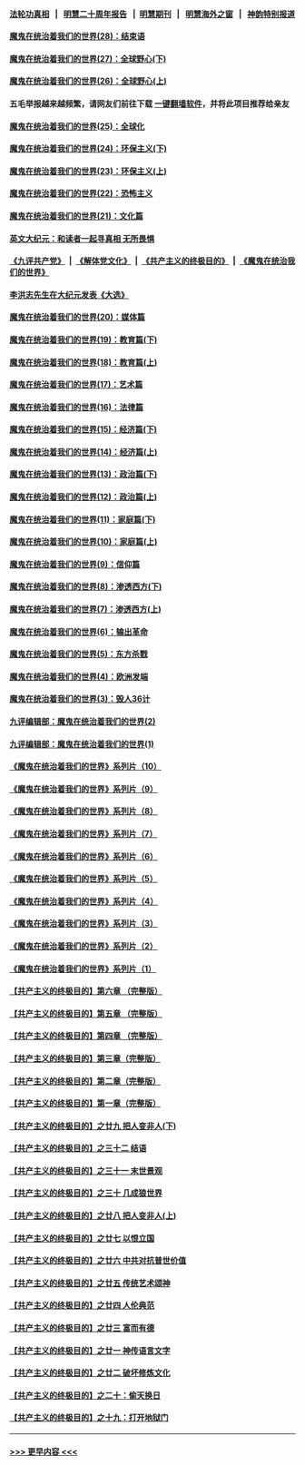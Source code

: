 #### [法轮功真相](https://github.com/gfw-breaker/truth/blob/master/README.md?t=0) &nbsp;&nbsp;|&nbsp;&nbsp; [明慧二十周年报告](https://github.com/gfw-breaker/mh-reports/blob/master/README.md?t=0) &nbsp;&nbsp;|&nbsp;&nbsp;[明慧期刊](https://github.com/gfw-breaker/mh-qikan) &nbsp;&nbsp;|&nbsp;&nbsp; [明慧海外之窗](https://github.com/gfw-breaker/mh-news/blob/master/README.md?t=0) &nbsp;&nbsp;|&nbsp;&nbsp; [神韵特别报道](https://github.com/gfw-breaker/mh-news/blob/master/shenyun.md?t=0)
#### [魔鬼在统治着我们的世界(28)：结束语](../pages/nsc422/n10936246.md?t=07021451) 
#### [魔鬼在统治着我们的世界(27)：全球野心(下)](../pages/nsc422/n10928319.md?t=07021451) 
#### [魔鬼在统治着我们的世界(26)：全球野心(上)](../pages/nsc422/n10900318.md?t=07021451) 
#### 五毛举报越来越频繁，请网友们前往下载 [一键翻墙软件](https://github.com/gfw-breaker/ssr-accounts)，并将此项目推荐给亲友
#### [魔鬼在统治着我们的世界(25)：全球化](../pages/nsc422/n10788205.md?t=07021451) 
#### [魔鬼在统治着我们的世界(24)：环保主义(下)](../pages/nsc422/n10695307.md?t=07021451) 
#### [魔鬼在统治着我们的世界(23)：环保主义(上)](../pages/nsc422/n10688613.md?t=07021451) 
#### [魔鬼在统治着我们的世界(22)：恐怖主义](../pages/nsc422/n10614727.md?t=07021451) 
#### [魔鬼在统治着我们的世界(21)：文化篇](../pages/nsc422/n10597706.md?t=07021451) 
#### [英文大纪元：和读者一起寻真相 无所畏惧](../pages/nsc422/n12542027.md?t=07021451) 
#### [《九评共产党》](https://github.com/begood0513/9ping.md/blob/master/README.md) &nbsp;|&nbsp; [《解体党文化》](../../../../jtdwh.md/blob/master/README.md)  &nbsp;|&nbsp; [《共产主义的终极目的》](../../../../gczydzjmd.md/blob/master/README.md) &nbsp;|&nbsp; [《魔鬼在统治我们的世界》](../../../../mgztzwmdsj.md/blob/master/README.md) 
#### [李洪志先生在大纪元发表《大选》](../pages/nsc422/n12534746.md?t=07021451) 
#### [魔鬼在统治着我们的世界(20)：媒体篇](../pages/nsc422/n10586579.md?t=07021451) 
#### [魔鬼在统治着我们的世界(19)：教育篇(下)](../pages/nsc422/n10564808.md?t=07021451) 
#### [魔鬼在统治着我们的世界(18)：教育篇(上)](../pages/nsc422/n10526970.md?t=07021451) 
#### [魔鬼在统治着我们的世界(17)：艺术篇](../pages/nsc422/n10499093.md?t=07021451) 
#### [魔鬼在统治着我们的世界(16)：法律篇](../pages/nsc422/n10485969.md?t=07021451) 
#### [魔鬼在统治着我们的世界(15)：经济篇(下)](../pages/nsc422/n10469975.md?t=07021451) 
#### [魔鬼在统治着我们的世界(14)：经济篇(上)](../pages/nsc422/n10457370.md?t=07021451) 
#### [魔鬼在统治着我们的世界(13)：政治篇(下)](../pages/nsc422/n10448270.md?t=07021451) 
#### [魔鬼在统治着我们的世界(12)：政治篇(上)](../pages/nsc422/n10444576.md?t=07021451) 
#### [魔鬼在统治着我们的世界(11)：家庭篇(下)](../pages/nsc422/n10440961.md?t=07021451) 
#### [魔鬼在统治着我们的世界(10)：家庭篇(上)](../pages/nsc422/n10435448.md?t=07021451) 
#### [魔鬼在统治着我们的世界(9)：信仰篇](../pages/nsc422/n10432159.md?t=07021451) 
#### [魔鬼在统治着我们的世界(8)：渗透西方(下)](../pages/nsc422/n10429603.md?t=07021451) 
#### [魔鬼在统治着我们的世界(7)：渗透西方(上)](../pages/nsc422/n10426013.md?t=07021451) 
#### [魔鬼在统治着我们的世界(6)：输出革命](../pages/nsc422/n10421536.md?t=07021451) 
#### [魔鬼在统治着我们的世界(5)：东方杀戮](../pages/nsc422/n10417707.md?t=07021451) 
#### [魔鬼在统治着我们的世界(4)：欧洲发端](../pages/nsc422/n10414890.md?t=07021451) 
#### [魔鬼在统治着我们的世界(3)：毁人36计](../pages/nsc422/n10411583.md?t=07021451) 
#### [九评编辑部：魔鬼在统治着我们的世界(2)](../pages/nsc422/n10410036.md?t=07021451) 
#### [九评编辑部：魔鬼在统治着我们的世界(1)](../pages/nsc422/n10406825.md?t=07021451) 
#### [《魔鬼在统治着我们的世界》系列片（10）](../pages/nsc422/n12292670.md?t=07021451) 
#### [《魔鬼在统治着我们的世界》系列片（9）](../pages/nsc422/n12290859.md?t=07021451) 
#### [《魔鬼在统治着我们的世界》系列片（8）](../pages/nsc422/n12287445.md?t=07021451) 
#### [《魔鬼在统治着我们的世界》系列片（7）](../pages/nsc422/n12283425.md?t=07021451) 
#### [《魔鬼在统治着我们的世界》系列片（6）](../pages/nsc422/n12282314.md?t=07021451) 
#### [《魔鬼在统治着我们的世界》系列片（5）](../pages/nsc422/n12281419.md?t=07021451) 
#### [《魔鬼在统治着我们的世界》系列片（4）](../pages/nsc422/n12274024.md?t=07021451) 
#### [《魔鬼在统治着我们的世界》系列片（3）](../pages/nsc422/n12271322.md?t=07021451) 
#### [《魔鬼在统治着我们的世界》系列片（2）](../pages/nsc422/n12269049.md?t=07021451) 
#### [《魔鬼在统治着我们的世界》系列片（1）](../pages/nsc422/n12267575.md?t=07021451) 
#### [【共产主义的终极目的】第六章 （完整版）](../pages/nsc422/n11428913.md?t=07021451) 
#### [【共产主义的终极目的】第五章 （完整版）](../pages/nsc422/n11428912.md?t=07021451) 
#### [【共产主义的终极目的】第四章 （完整版）](../pages/nsc422/n11428907.md?t=07021451) 
#### [【共产主义的终极目的】第三章（完整版）](../pages/nsc422/n11428848.md?t=07021451) 
#### [【共产主义的终极目的】第二章（完整版）](../pages/nsc422/n11428831.md?t=07021451) 
#### [【共产主义的终极目的】第一章（完整版）](../pages/nsc422/n11417651.md?t=07021451) 
#### [【共产主义的终极目的】之廿九 把人变非人(下)](../pages/nsc422/n11344140.md?t=07021451) 
#### [【共产主义的终极目的】之三十二 结语](../pages/nsc422/n11360535.md?t=07021451) 
#### [【共产主义的终极目的】之三十一 末世景观](../pages/nsc422/n11351129.md?t=07021451) 
#### [【共产主义的终极目的】之三十 几成狼世界](../pages/nsc422/n11348280.md?t=07021451) 
#### [【共产主义的终极目的】之廿八 把人变非人(上)](../pages/nsc422/n11340492.md?t=07021451) 
#### [【共产主义的终极目的】之廿七 以恨立国](../pages/nsc422/n11336944.md?t=07021451) 
#### [【共产主义的终极目的】之廿六 中共对抗普世价值](../pages/nsc422/n11324785.md?t=07021451) 
#### [【共产主义的终极目的】之廿五 传统艺术颂神](../pages/nsc422/n11296396.md?t=07021451) 
#### [【共产主义的终极目的】之廿四 人伦典范](../pages/nsc422/n11296397.md?t=07021451) 
#### [【共产主义的终极目的】之廿三 富而有德](../pages/nsc422/n11283598.md?t=07021451) 
#### [【共产主义的终极目的】之廿一 神传语言文字](../pages/nsc422/n11263265.md?t=07021451) 
#### [【共产主义的终极目的】之廿二 破坏修炼文化](../pages/nsc422/n11245728.md?t=07021451) 
#### [【共产主义的终极目的】之二十：偷天换日](../pages/nsc422/n11238846.md?t=07021451) 
#### [【共产主义的终极目的】之十九：打开地狱门](../pages/nsc422/n11206376.md?t=07021451) 

----
#### [ >>> 更早内容 <<< ](../indexes/nsc422-earlier.md)

